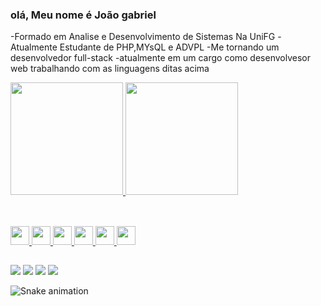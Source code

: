 ### olá, Meu nome é João gabriel

-Formado em Analise e Desenvolvimento de Sistemas Na UniFG
-Atualmente Estudante de PHP,MYsQL e ADVPL 
-Me tornando um desenvolvedor full-stack
-atualmente em um cargo como desenvolvesor web trabalhando com as linguagens ditas acima
<div>
    <a href="http://github.com/joaogabrielmonte">
    <img height="180cm" src="https://github-readme-stats.vercel.app/api?username=joaogabrielmonte&show_icons=true&theme=dracula&include_all_commits=true&count_private=true"/>
    <img height="180cm" src="https://github-readme-stats.vercel.app/api/top-langs/?username=joaogabrielmonte&layout=compact&langs_count=16&theme=dracula"/>
</div>

##
<div style="display: inline_block"><br>      
<img src="https://cdn.jsdelivr.net/gh/devicons/devicon@latest/icons/javascript/javascript-original.svg" height="30" whidth="40" />
<img src="https://cdn.jsdelivr.net/gh/devicons/devicon@latest/icons/mysql/mysql-original-wordmark.svg" height="30" whidth="40" />
<img src="https://cdn.jsdelivr.net/gh/devicons/devicon@latest/icons/css3/css3-original-wordmark.svg" height="30" whidth="40" />
<img src="https://cdn.jsdelivr.net/gh/devicons/devicon@latest/icons/html5/html5-original-wordmark.svg" height="30" whidth="40"/>
<img src="https://cdn.jsdelivr.net/gh/devicons/devicon@latest/icons/bootstrap/bootstrap-original-wordmark.svg" height="30" whidth="40" />
<img src="https://cdn.jsdelivr.net/gh/devicons/devicon@latest/icons/php/php-original.svg"height="30" whidth="40" />
          
                                        
          
          
</div>


##
<div>
 <a href="www.linkedin.com/in/joão-gabriel-monte-lemos-52a9081b2" target="_blank"><img src="https://img.shields.io/badge/LinkedIn-0077B5?style=for-the-badge&logo=linkedin&logoColor=white" target="_blank"></a>
 <a href="https://www.instagram.com/gabrielmontelem/" target="_blank"><img src="https://img.shields.io/badge/Instagram-E4405F?style=for-the-badge&logo=instagram&logoColor=white" target="_blank"></a>
 <a href="" target="_blank"><img src="https://img.shields.io/badge/Discord-7289DA?style=for-the-badge&logo=discord&logoColor=white" target="_blank"></a>
 <a href="joaogabrielmonteg41@gmail.com" target="_blank"><img src="https://img.shields.io/badge/Gmail-D14836?style=for-the-badge&logo=gmail&logoColor=white" target="_blank"></a>
</div>

![Snake animation](https://github.com/joaogabrielmonte/joaogabrielmonte/blob/output/github-contribution-grid-snake.svg)

